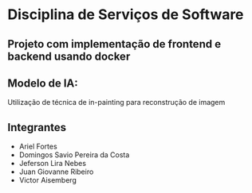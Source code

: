 # Disciplina de Serviços de Software
## Projeto com implementação de frontend e backend usando docker
## Modelo de IA: 
Utilização de técnica de in-painting para reconstrução de imagem
## Integrantes
- Ariel Fortes
- Domingos Savio Pereira da Costa
- Jeferson Lira Nebes
- Juan Giovanne Ribeiro
- Victor Aisemberg
